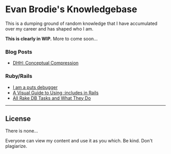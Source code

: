 # Evan Brodie's Knowledgebase

This is a dumping ground of random knowledge that I have accumulated over my career and has shaped who I am.

**This is clearly in WIP.** More to come soon...

### Blog Posts

* [DHH: Conceptual Compression](https://m.signalvnoise.com/conceptual-compression-means-beginners-dont-need-to-know-sql-hallelujah/)

### Ruby/Rails

* [I am a puts debugger](https://tenderlovemaking.com/2016/02/05/i-am-a-puts-debuggerer.html)
* [A Visual Guide to Using :includes in Rails](https://engineering.gusto.com/a-visual-guide-to-using-includes-in-rails/)
* [All Rake DB Tasks and What They Do](https://jacopretorius.net/2014/02/all-rails-db-rake-tasks-and-what-they-do.html)

******************

## License

There is none...

Everyone can view my content and use it as you which. Be kind. Don't plagiarize.

